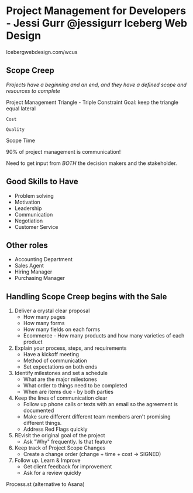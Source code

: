 # Project Management for Developers - Jessi Gurr @jessigurr Iceberg Web Design

Icebergwebdesign.com/wcus

## Scope Creep

_Projects have a beginning and an end, and they have a defined scope and resources to complete_

Project Management Triangle - Triple Constraint 
Goal: keep the triangle equal lateral

    Cost

    Quality

Scope    Time

90% of project management is communication!

Need to get input from _BOTH_ the decision makers and the stakeholder.

## Good Skills to Have
* Problem solving
* Motivation
* Leadership
* Communication
* Negotiation
* Customer Service

## Other roles
* Accounting Department
* Sales Agent
* Hiring Manager
* Purchasing Manager

## Handling Scope Creep begins with the Sale
1. Deliver a crystal clear proposal
    * How many pages
    * How many forms
    * How many fields on each forms
    * Ecommerce - How many products and how many varieties of each product
2. Explain your process, steps, and requirements
    * Have a kickoff meeting
    * Method of communication
    * Set expectations on both ends
3. Identify milestones and set a schedule
    * What are the major milestones
    * What order to things need to be completed
    * When are items due - by both parties
4. Keep the lines of communication clear
    * Follow up phone calls or texts with an email so the agreement is documented
    * Make sure different different team members aren't promising different things.
    * Address Red Flags quickly
5. REvisit the original goal of the project
    * Ask "Why" frequently. Is that feature 
6. Keep track of Project Scope Changes
    * Create a change order (change + time + cost -> SIGNED)
7. Follow up. Learn & Improve
    * Get client feedback for improvement
    * Ask for a review quickly

Process.st (alternative to Asana)